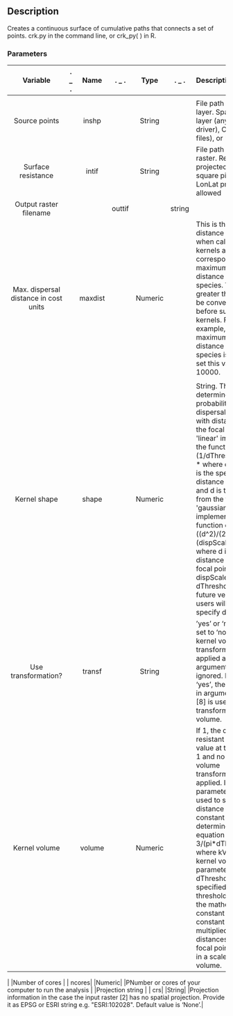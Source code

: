 ## Description

Creates a continuous surface of cumulative paths that connects a set of points. crk.py in the command line, or crk_py( ) in R.

###  Parameters

| Variable          | .  _  . | Name            | .  _  .  |   Type | .  _  . | Description |
| :---------------: | :--: |:--------------:  | :----: | :-----------------: | :--: |:---------- |
| | | | | | | | |
| Source points |      | inshp|       | String|      |File path to the point layer. Spatial point layer (any ORG driver), CSV (X, Y files), or *.xy file|
| Surface resistance |   |intif|     | String|      | File path to the input raster. Requires a projected file with square pixels. Not LonLat projection allowed|
| Output raster filename| |  |outtif|  | string| |File path of the output raster layer written in GeoTiff format.|
|Max. dispersal distance in cost units| |maxdist| | Numeric| | This is the maximum distance to consider when calculating kernels and should correspond to the maximum dispersal distance of the focal species. Values greater than this will be converted to 0 before summing kernels. For example, if the maximum dispersal distance of the focal species is 10 km, set this value to 10000.|
| | | | | | | | |
|Kernel shape| |shape| | Numeric| | String. This determines how the probability of dispersal declines with distance from the focal point. 'linear' implements the function 1 - (1/dThreshold) * d * where dThreshold is the specified distance threshold and d is the distance from the focal point. 'gaussian' implements the function exp(-1*((d^2)/(2*(dispScale^2)))) where d is the distance from the focal point and dispScale is equal to dThreshold/4. In future versions, users will be able to specify dispScale. |
|Use transformation?  | |transf|  |String|  | ’yes’ or ‘no’. If it is set to ‘no’, then no kernel volume transformation is applied and the next argument [8] is ignored. If it is set to ‘yes’, then the value in argument volume [8] is used to transform the kernel volume.|
|Kernel volume |  | volume|  |Numeric|  | If 1, the default, the resistant kernel value at the origin is 1 and no kernel volume transformation is applied. If > 1, the parameter value is used to scale distance values by a constant that is determined by the equation kVol * 3/(pi*dThreshold^2) where kVol is the kernel volume parameter, dThreshold is the specified distance threshold, and pi is the mathematical constant pi. The constant is then multiplied by the distances to the focal point resulting in a scaled kernel volume.
|
|Number of cores | | ncores| |Numeric| |PNumber or cores of your computer to run the analysis | 
|Projection string  | | crs| |String| |Projection information in the case the input raster [2] has no spatial projection. Provide it as EPSG or ESRI string e.g. "ESRI:102028". Default value is ‘None’.|